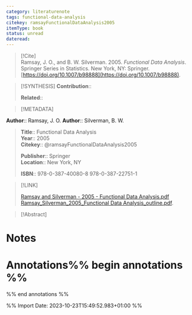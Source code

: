 ```yaml
---
category: literaturenote
tags: functional-data-analysis
citekey: ramsayFunctionalDataAnalysis2005
itemType: book
status: unread  
dateread:  
---
```


> [!Cite]  
> Ramsay, J. O., and B. W. Silverman. 2005. _Functional Data Analysis_. Springer Series in Statistics. New York, NY: Springer. [https://doi.org/10.1007/b98888](https://doi.org/10.1007/b98888).

> [!SYNTHESIS] 
>**Contribution**::
>
>**Related**:: 
>

> [!METADATA]  
>
**Author**:: Ramsay, J. O.
**Author**:: Silverman, B. W.<br>
> **Title**:: Functional Data Analysis    
> **Year**:: 2005     
> **Citekey**:: @ramsayFunctionalDataAnalysis2005    
>    
>    
>     
>    
>**Publisher**:: Springer    
>**Location**:: New York, NY     
>    
>    
>**ISBN**:: 978-0-387-40080-8 978-0-387-22751-1

> [!LINK] 
>
> [Ramsay and Silverman - 2005 - Functional Data Analysis.pdf](file:///Users/steven/Library/CloudStorage/GoogleDrive-steven.golovkine@ul.ie/My%20Drive/bibliography/Springer/2005/Ramsay%20and%20Silverman%20-%202005%20-%20Functional%20Data%20Analysis.pdf)
> [Ramsay_Silverman_2005_Functional Data Analysis_outline.pdf](file:///Users/steven/Library/CloudStorage/GoogleDrive-steven.golovkine@ul.ie/My%20Drive/bibliography/Springer/2005/Ramsay_Silverman_2005_Functional%20Data%20Analysis_outline.pdf).

>[!Abstract]
>>


# Notes<br>
# Annotations%% begin annotations %%  
 
  
%% end annotations %%

%% Import Date: 2023-10-23T15:49:52.983+01:00 %%
